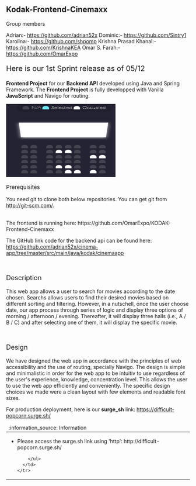 ## Kodak-Frontend-Cinemaxx

Group members

Adrian:-	https://github.com/adrian52x
Dominic:-	https://github.com/Sintry1
Karolina:-	https://github.com/shpomp
Krishna Prasad Khanal:-	https://github.com/KrishnaKEA
Omar S. Farah:-	https://github.com/OmarExpo


<p style="font-size:20px">Here is our 1st Sprint release as of 05/12</p> 

<strong>Frontend Project</strong> for our <strong>Backend API</strong> developed using Java and Spring Framework. The <strong>Frontend Project</strong> is fully developped with Vanilla <strong>JavaScript</strong> and Navigo for routing.

<img src="/picture/cinemaView.png" alt="cinemaView" width="300" height="200"/>
<br/>
<p style="font-size:15px">Prerequisites</p>

You need git to clone both below repositories. You can get git from http://git-scm.com/.

<br/>
The frontend is running here: https://github.com/OmarExpo/KODAK-Frontend-Cinemaxx

The GitHub link code for the backend api can be found here: https://github.com/adrian52x/cinema-app/tree/master/src/main/java/kodak/cinemaapp


<br/>
<p style="font-size:18px">Description</p>

This web app allows a user to search for movies according to the date chosen. Searchs allows users to find their desired movies based on different sorting and filtering. However, in a nutschell, once the user choose date, our app process through series of logic and display three options of morning / afternoon / evening. Thereafter, it will display three halls (i.e., A / B / C)  and after selecting one of them, it will display the specific movie.


<br/>
<p style="font-size:18px">Design</p>

We have designed the web app in accordance with the principles of web accessibility and the use of routing, specially Navigo.
The design is simple and minimalistic in order for the web app to be intuitiv to use regardless of the user's experience, knowledge, concentration level. This allows the user to use the web app efficiently and conveniently.
The specific design choices we made were a clean layout with few elements and readable font sizes.


For production deployment, here is our <strong>surge_sh</strong> link: https://difficult-popcorn.surge.sh/

<table>
  <thead>
    <tr>
      <td align="left">
        :information_source: Information
      </td>
    </tr>
  </thead>

  <tbody>
    <tr>
      <td>
        <ul>
          <li>Please access the surge.sh link using 'http':
              http://difficult-popcorn.surge.sh/
          </li>
          
        </ul>
      </td>
    </tr>
  </tbody>
</table>
